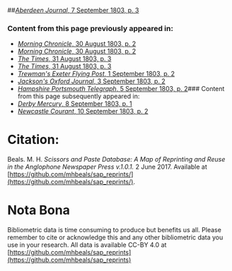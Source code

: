 ##[*Aberdeen Journal*, 7 September 1803, p. 3](https://mhbeals.github.io/sap_html/Aberdeen-Journal/Aberdeen-Journal-7-September-1803-p-3)

### Content from this page previously appeared in:
+ [*Morning Chronicle*, 30 August 1803, p. 2](https://mhbeals.github.io/sap_html/Morning-Chronicle/Morning-Chronicle-30-August-1803-p-2)
+ [*Morning Chronicle*, 30 August 1803, p. 2](https://mhbeals.github.io/sap_html/Morning-Chronicle/Morning-Chronicle-30-August-1803-p-2)
+ [*The Times*, 31 August 1803, p. 3](https://mhbeals.github.io/sap_html/The-Times/The-Times-31-August-1803-p-3)
+ [*The Times*, 31 August 1803, p. 3](https://mhbeals.github.io/sap_html/The-Times/The-Times-31-August-1803-p-3)
+ [*Trewman's Exeter Flying Post*, 1 September 1803, p. 2](https://mhbeals.github.io/sap_html/Trewman's-Exeter-Flying-Post/Trewman's-Exeter-Flying-Post-1-September-1803-p-2)
+ [*Jackson's Oxford Journal*, 3 September 1803, p. 2](https://mhbeals.github.io/sap_html/Jackson's-Oxford-Journal/Jackson's-Oxford-Journal-3-September-1803-p-2)
+ [*Hampshire Portsmouth Telegraph*, 5 September 1803, p. 2](https://mhbeals.github.io/sap_html/Hampshire-Portsmouth-Telegraph/Hampshire-Portsmouth-Telegraph-5-September-1803-p-2)### Content from this page subsequently appeared in:
+ [*Derby Mercury*, 8 September 1803, p. 1](https://mhbeals.github.io/sap_html/Derby-Mercury/Derby-Mercury-8-September-1803-p-1)
+ [*Newcastle Courant*, 10 September 1803, p. 2](https://mhbeals.github.io/sap_html/Newcastle-Courant/Newcastle-Courant-10-September-1803-p-2)
                    
# Citation: 

Beals. M. H. *Scissors and Paste Database: A Map of Reprinting and Reuse in the Anglophone Newspaper Press v.1.0.1.* 2 June 2017. Available at [https://github.com/mhbeals/sap_reprints/](https://github.com/mhbeals/sap_reprints/). 
                    
# Nota Bona

Bibliometric data is time consuming to produce but benefits us all. Please remember to cite or acknowledge this and any other bibliometric data you use in your research. All data is available CC-BY 4.0 at [https://github.com/mhbeals/sap_reprints](https://github.com/mhbeals/sap_reprints)